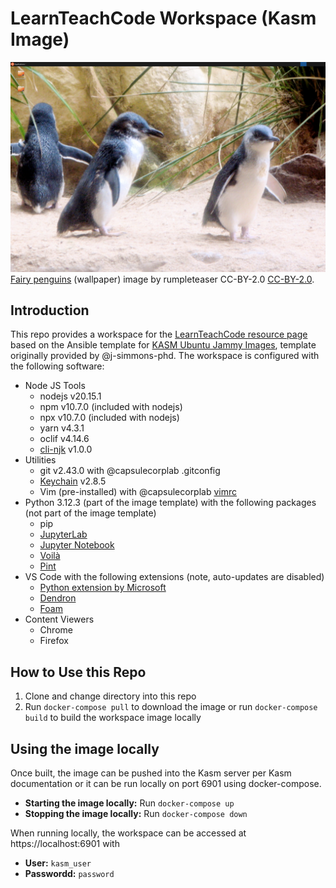 # LearnTeachCode Workspace (Kasm Image)

![Screenshot of ltc-workspace-image with fairy penquins wallpaper](./screenshot-of-ltc-workspace-image-with-fairy-penguins-wallpaper.png)
[Fairy penguins](https://www.flickr.com/photos/45958245@N00/2802087983) (wallpaper) image by rumpleteaser CC-BY-2.0  [CC-BY-2.0](https://creativecommons.org/licenses/by/2.0/).

## Introduction

This repo provides a workspace for the [LearnTeachCode resource page](https://github.com/LearnTeachCode/code-coffee-compendium/) based on the Ansible template for [KASM Ubuntu Jammy Images](https://hub.docker.com/r/kasmweb/core-ubuntu-jammy), template originally provided by @j-simmons-phd.  The workspace is configured with the following software:

- Node JS Tools
    - nodejs v20.15.1
    - npm v10.7.0 (included with nodejs)
    - npx v10.7.0 (included with nodejs)
    - yarn v4.3.1
    - oclif v4.14.6
    - [cli-njk](https://github.com/elcharitas/cli-njk) v1.0.0
- Utilities
    - git v2.43.0 with @capsulecorplab .gitconfig
    - [Keychain](https://www.funtoo.org/Keychain) v2.8.5
    - Vim (pre-installed) with @capsulecorplab [vimrc](https://gist.github.com/capsulecorplab/495058e7a57ed8adaed3c40c80d09739#file-vimrc)
- Python 3.12.3 (part of the image template) with the following packages (not part of the image template)
    - pip
    - [JupyterLab](https://jupyter.org/)
    - [Jupyter Notebook](https://jupyter.org/)
    - [Voilà](https://voila.readthedocs.io/en/stable/index.html)
    - [Pint](https://pint.readthedocs.io/en/stable/)
- VS Code with the following extensions (note, auto-updates are disabled)
    - [Python extension by Microsoft](https://marketplace.visualstudio.com/items?itemName=ms-python.python)
    - [Dendron](https://marketplace.visualstudio.com/items?itemName=dendron.dendron)
    - [Foam](https://marketplace.visualstudio.com/items?itemName=foam.foam-vscode)
- Content Viewers
    - Chrome
    - Firefox

## How to Use this Repo

1. Clone and change directory into this repo
1. Run `docker-compose pull` to download the image or run `docker-compose build` to build the workspace image locally

## Using the image locally

Once built, the image can be pushed into the Kasm server per Kasm documentation or it can be run locally on port 6901 using docker-compose.

- **Starting the image locally:** Run `docker-compose up`
- **Stopping the image locally:** Run `docker-compose down`

When running locally, the workspace can be accessed at https://localhost:6901 with
- **User:** `kasm_user`
- **Passwordd:** `password`

